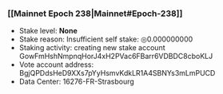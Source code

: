 ### [[Mainnet Epoch 238|Mainnet#Epoch-238]]
* Stake level: **None**
* Stake reason: Insufficient self stake: ◎0.000000000
* Staking activity: creating new stake account GowFmHshNmpnqHorJ4xH2PVac6FBarr6VDBDC8cboKLJ
* Vote account address: BgjQPDdsHeD9XXs7pYyHsmvKdkLR1A4SBNYs3mLmPUCD
* Data Center: 16276-FR-Strasbourg